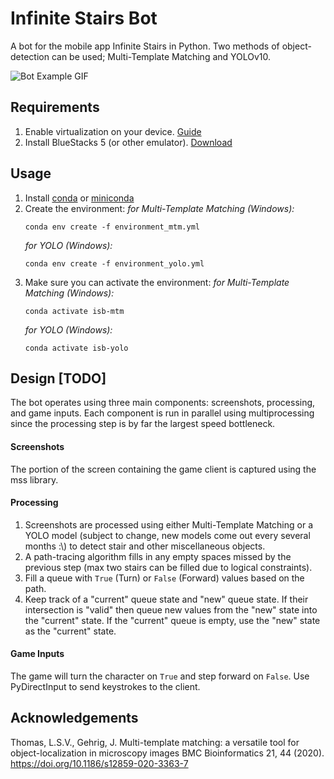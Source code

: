 # Infinite Stairs Bot

A bot for the mobile app Infinite Stairs in Python. Two methods of
object-detection can be used; Multi-Template Matching and YOLOv10.

![Bot Example GIF](https://media.giphy.com/media/v1.Y2lkPTc5MGI3NjExdHZhejE3NGZ3MnN2YWNnMnVteGw2ZTJzczRseWt5YjlueGh5NTg2ZiZlcD12MV9pbnRlcm5hbF9naWZfYnlfaWQmY3Q9Zw/7dKdRBmjeVYzVQvinb/giphy-downsized.gif)

## Requirements

1. Enable virtualization on your device.
   [Guide](https://support.bluestacks.com/hc/en-us/articles/360058102252-How-to-enable-Virtualization-VT-on-Windows-10-for-BlueStacks-5?utm_campaign=bgp_product&utm_medium=app_player&utm_source=support#%E2%80%9CB%E2%80%9D)
2. Install BlueStacks 5 (or other emulator).
   [Download](https://www.bluestacks.com/download.html)

## Usage

1. Install
   [conda](https://docs.conda.io/projects/conda/en/latest/user-guide/install/index.html)
   or [miniconda](https://docs.anaconda.com/free/miniconda/)
2. Create the environment: _for Multi-Template Matching (Windows):_
    ```
    conda env create -f environment_mtm.yml
    ```
    _for YOLO (Windows):_
    ```
    conda env create -f environment_yolo.yml
    ```
3. Make sure you can activate the environment: _for Multi-Template Matching
   (Windows):_
    ```
    conda activate isb-mtm
    ```
    _for YOLO (Windows):_
    ```
    conda activate isb-yolo
    ```

## Design [TODO]

The bot operates using three main components: screenshots, processing, and game
inputs. Each component is run in parallel using multiprocessing since the
processing step is by far the largest speed bottleneck.

#### Screenshots

The portion of the screen containing the game client is captured using the mss
library.

#### Processing

1. Screenshots are processed using either Multi-Template Matching or a YOLO
   model (subject to change, new models come out every several months :\\) to
   detect stair and other miscellaneous objects.
2. A path-tracing algorithm fills in any empty spaces missed by the previous
   step (max two stairs can be filled due to logical constraints).
3. Fill a queue with `True` (Turn) or `False` (Forward) values based on the
   path.
4. Keep track of a "current" queue state and "new" queue state. If their
   intersection is "valid" then queue new values from the "new" state into the
   "current" state. If the "current" queue is empty, use the "new" state as the
   "current" state.

#### Game Inputs

The game will turn the character on `True` and step forward on `False`. Use
PyDirectInput to send keystrokes to the client.

## Acknowledgements

Thomas, L.S.V., Gehrig, J. Multi-template matching: a versatile tool for
object-localization in microscopy images BMC Bioinformatics 21, 44 (2020).
https://doi.org/10.1186/s12859-020-3363-7
